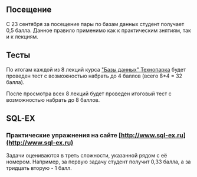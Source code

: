 ## Посещение

С 23 сентября за посещение пары по базам данных студент получает 0,5 балла. Данное правило применимо как к практическим знятиям, так и к лекциям. 


## Тесты

По итогам каждой из 8 лекций курса ["Базы данных" Технопарка](https://habrahabr.ru/company/mailru/blog/329928/) будет проведен тест с возможностью набрать до 4 баллов (всего 8\*4 = 32 балла).

После просмотра всех 8 лекций будет проведен итоговый тест с возможностью набрать до 8 баллов.


## SQL-EX

### Практические упражнения на сайте [http://www.sql-ex.ru](http://www.sql-ex.ru)

Задачи оцениваются в треть сложности, указанной рядом с её номером. Например, за первую задачу студент получит 0,33 балла, а за тридцать вторую - 1 балл.


